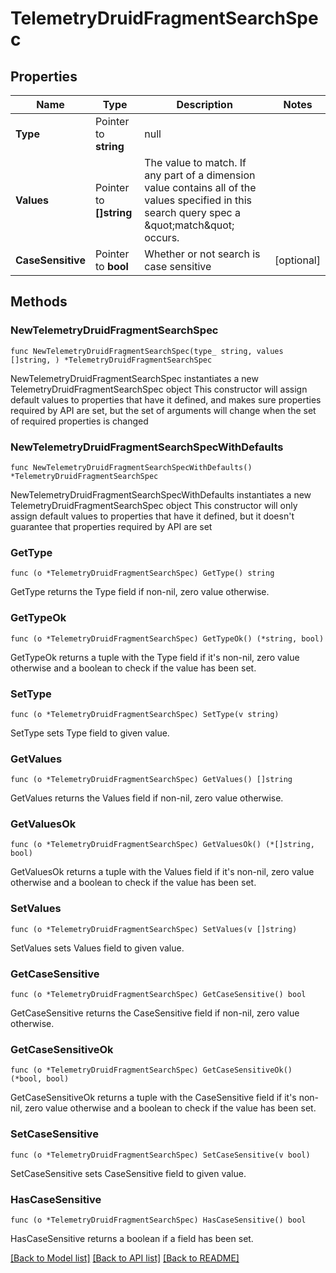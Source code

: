 # TelemetryDruidFragmentSearchSpec

## Properties

Name | Type | Description | Notes
------------ | ------------- | ------------- | -------------
**Type** | Pointer to **string** | null | 
**Values** | Pointer to **[]string** | The value to match.  If any part of a dimension value contains all of the values specified in this search query spec a \&quot;match\&quot; occurs. | 
**CaseSensitive** | Pointer to **bool** | Whether or not search is case sensitive | [optional] 

## Methods

### NewTelemetryDruidFragmentSearchSpec

`func NewTelemetryDruidFragmentSearchSpec(type_ string, values []string, ) *TelemetryDruidFragmentSearchSpec`

NewTelemetryDruidFragmentSearchSpec instantiates a new TelemetryDruidFragmentSearchSpec object
This constructor will assign default values to properties that have it defined,
and makes sure properties required by API are set, but the set of arguments
will change when the set of required properties is changed

### NewTelemetryDruidFragmentSearchSpecWithDefaults

`func NewTelemetryDruidFragmentSearchSpecWithDefaults() *TelemetryDruidFragmentSearchSpec`

NewTelemetryDruidFragmentSearchSpecWithDefaults instantiates a new TelemetryDruidFragmentSearchSpec object
This constructor will only assign default values to properties that have it defined,
but it doesn't guarantee that properties required by API are set

### GetType

`func (o *TelemetryDruidFragmentSearchSpec) GetType() string`

GetType returns the Type field if non-nil, zero value otherwise.

### GetTypeOk

`func (o *TelemetryDruidFragmentSearchSpec) GetTypeOk() (*string, bool)`

GetTypeOk returns a tuple with the Type field if it's non-nil, zero value otherwise
and a boolean to check if the value has been set.

### SetType

`func (o *TelemetryDruidFragmentSearchSpec) SetType(v string)`

SetType sets Type field to given value.


### GetValues

`func (o *TelemetryDruidFragmentSearchSpec) GetValues() []string`

GetValues returns the Values field if non-nil, zero value otherwise.

### GetValuesOk

`func (o *TelemetryDruidFragmentSearchSpec) GetValuesOk() (*[]string, bool)`

GetValuesOk returns a tuple with the Values field if it's non-nil, zero value otherwise
and a boolean to check if the value has been set.

### SetValues

`func (o *TelemetryDruidFragmentSearchSpec) SetValues(v []string)`

SetValues sets Values field to given value.


### GetCaseSensitive

`func (o *TelemetryDruidFragmentSearchSpec) GetCaseSensitive() bool`

GetCaseSensitive returns the CaseSensitive field if non-nil, zero value otherwise.

### GetCaseSensitiveOk

`func (o *TelemetryDruidFragmentSearchSpec) GetCaseSensitiveOk() (*bool, bool)`

GetCaseSensitiveOk returns a tuple with the CaseSensitive field if it's non-nil, zero value otherwise
and a boolean to check if the value has been set.

### SetCaseSensitive

`func (o *TelemetryDruidFragmentSearchSpec) SetCaseSensitive(v bool)`

SetCaseSensitive sets CaseSensitive field to given value.

### HasCaseSensitive

`func (o *TelemetryDruidFragmentSearchSpec) HasCaseSensitive() bool`

HasCaseSensitive returns a boolean if a field has been set.


[[Back to Model list]](../README.md#documentation-for-models) [[Back to API list]](../README.md#documentation-for-api-endpoints) [[Back to README]](../README.md)


